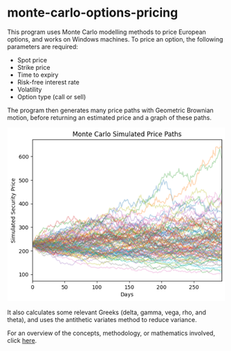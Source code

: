# monte-carlo-options-pricing
This program uses Monte Carlo modelling methods to price European options, and works on Windows
machines. To price an option, the following parameters are required:
- Spot price
- Strike price
- Time to expiry
- Risk-free interest rate
- Volatility
- Option type (call or sell)

The program then generates many price paths with Geometric Brownian motion, before returning an estimated price and a graph of these paths.

![Graph of many simulated price paths over time](/graph.png)

It also calculates some relevant Greeks (delta, gamma, vega, rho, and theta), and uses the antithetic
variates method to reduce variance.

For an overview of the concepts, methodology, or mathematics involved, click [here](definitions.md).